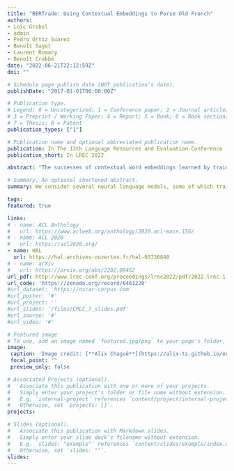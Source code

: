```yaml
---
title: "BERTrade: Using Contextual Embeddings to Parse Old French"
authors:
- Loïc Grobol
- admin
- Pedro Ortiz Suarez
- Benoît Sagot
- Laurent Romary
- Benoît Crabbé
date: "2022-06-21T22:12:59Z"
doi: ""

# Schedule page publish date (NOT publication's date).
publishDate: "2017-01-01T00:00:00Z"

# Publication type.
# Legend: 0 = Uncategorized; 1 = Conference paper; 2 = Journal article;
# 3 = Preprint / Working Paper; 4 = Report; 5 = Book; 6 = Book section;
# 7 = Thesis; 8 = Patent
publication_types: ["1"]

# Publication name and optional abbreviated publication name.
publication: In The 13th Language Resources and Evaluation Conference
publication_short: In LREC 2022

abstract: "The successes of contextual word embeddings learned by training large-scale language models, while remarkable, have mostly occurred for languages where significant amounts of raw texts are available and where annotated data in downstream tasks have a relatively regular spelling. Conversely, it is not yet completely clear if these models are also well suited for lesser-resourced and more irregular languages. We study the case of Old French, which is in the interesting position of having relatively limited amount of available raw text, but enough annotated resources to assess the relevance of contextual word embedding models for downstream NLP tasks. In particular, we use POS-tagging and dependency parsing to evaluate the quality of such models in a large array of configurations, including models trained from scratch from small amounts of raw text and models pre-trained on other languages but fine-tuned on Medieval French data."

# Summary. An optional shortened abstract.
summary: We consider several neural language models, some of which trained or fine-tuned on a new corpus of raw Old and Middle French texts, and use their internal representations of words as inputs to train taggers and parsers on the SRCMF treebank.

tags:
featured: true

links:
# - name: ACL Anthology
#   url: https://www.aclweb.org/anthology/2020.acl-main.156/
# - name: ACL 2020
#   url: https://acl2020.org/
- name: HAL
  url: https://hal.archives-ouvertes.fr/hal-03736840
# - name: arXiv
#   url: https://arxiv.org/abs/2202.09452
url_pdf: http://www.lrec-conf.org/proceedings/lrec2022/pdf/2022.lrec-1.119.pdf
url_code: 'https://zenodo.org/record/6461220'
#url_dataset: 'https://oscar-corpus.com'
#url_poster: '#'
#url_project: ''
#url_slides: '/files/CMLC_7_slides.pdf'
#url_source: '#'
#url_video: '#'

# Featured image
# To use, add an image named `featured.jpg/png` to your page's folder. 
image:
 caption: 'Image credit: [**Alix Chagué**](https://alix-tz.github.io/en/index.html)'
 focal_point: ""
 preview_only: false

# Associated Projects (optional).
#   Associate this publication with one or more of your projects.
#   Simply enter your project's folder or file name without extension.
#   E.g. `internal-project` references `content/project/internal-project/index.md`.
#   Otherwise, set `projects: []`.
projects:

# Slides (optional).
#   Associate this publication with Markdown slides.
#   Simply enter your slide deck's filename without extension.
#   E.g. `slides: "example"` references `content/slides/example/index.md`.
#   Otherwise, set `slides: ""`.
slides:
---
```

